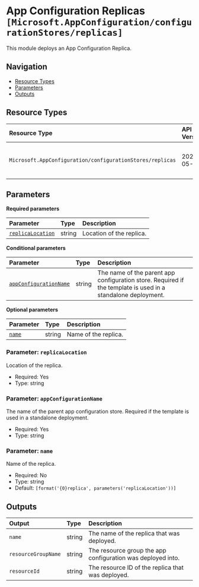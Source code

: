 # App Configuration Replicas `[Microsoft.AppConfiguration/configurationStores/replicas]`

This module deploys an App Configuration Replica.

## Navigation

- [Resource Types](#Resource-Types)
- [Parameters](#Parameters)
- [Outputs](#Outputs)

## Resource Types

| Resource Type | API Version | References |
| :-- | :-- | :-- |
| `Microsoft.AppConfiguration/configurationStores/replicas` | 2024-05-01 | <ul style="padding-left: 0px;"><li>[AzAdvertizer](https://www.azadvertizer.net/azresourcetypes/microsoft.appconfiguration_configurationstores_replicas.html)</li><li>[Template reference](https://learn.microsoft.com/en-us/azure/templates/Microsoft.AppConfiguration/2024-05-01/configurationStores/replicas)</li></ul> |

## Parameters

**Required parameters**

| Parameter | Type | Description |
| :-- | :-- | :-- |
| [`replicaLocation`](#parameter-replicalocation) | string | Location of the replica. |

**Conditional parameters**

| Parameter | Type | Description |
| :-- | :-- | :-- |
| [`appConfigurationName`](#parameter-appconfigurationname) | string | The name of the parent app configuration store. Required if the template is used in a standalone deployment. |

**Optional parameters**

| Parameter | Type | Description |
| :-- | :-- | :-- |
| [`name`](#parameter-name) | string | Name of the replica. |

### Parameter: `replicaLocation`

Location of the replica.

- Required: Yes
- Type: string

### Parameter: `appConfigurationName`

The name of the parent app configuration store. Required if the template is used in a standalone deployment.

- Required: Yes
- Type: string

### Parameter: `name`

Name of the replica.

- Required: No
- Type: string
- Default: `[format('{0}replica', parameters('replicaLocation'))]`

## Outputs

| Output | Type | Description |
| :-- | :-- | :-- |
| `name` | string | The name of the replica that was deployed. |
| `resourceGroupName` | string | The resource group the app configuration was deployed into. |
| `resourceId` | string | The resource ID of the replica that was deployed. |
